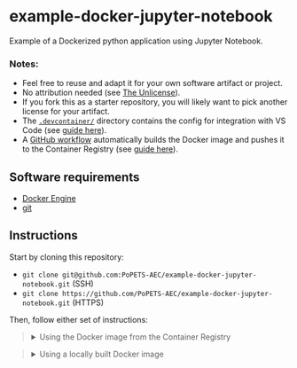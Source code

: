 # example-docker-jupyter-notebook

Example of a Dockerized python application using Jupyter Notebook.

### Notes:
- Feel free to reuse and adapt it for your own software artifact or project.
- No attribution needed (see [The Unlicense](LICENSE)).
- If you fork this as a starter repository, you will likely want to pick another
  license for your artifact.
- The [`.devcontainer/`](.devcontainer/) directory contains the config for
 integration with VS Code (see [guide
here](https://github.com/PoPETS-AEC/examples-and-other-resources/blob/main/resources/vs-code-docker-integration.md)).
- A [GitHub workflow](.github/workflows/build-push-docker-image.yaml)
  automatically builds the Docker image and pushes it to the Container Registry
(see [guide
here](https://github.com/PoPETS-AEC/examples-and-other-resources/blob/main/resources/github-workflow-docker-image.md)).

## Software requirements
- [Docker Engine](https://docs.docker.com/engine/install/)
- [git](https://git-scm.com/downloads)

## Instructions

Start by cloning this repository:
- `git clone git@github.com:PoPETS-AEC/example-docker-jupyter-notebook.git` (SSH)
- `git clone https://github.com/PoPETS-AEC/example-docker-jupyter-notebook.git` (HTTPS)

Then, follow either set of instructions:

> <details><summary>Using the Docker image from the Container Registry</summary>
>
> This [GitHub workflow](.github/workflows/build-push-docker-image.yaml)
> automatically builds and pushes the Docker image to GitHub's Container Registry
> when the `Dockerfile` or the `requirements.txt` files are modified.
>
> 1. Pull the Docker image:
> ```bash
> docker pull ghcr.io/popets-aec/example-docker-jupyter-notebook:main
> ```
> 2. Launch the Docker container:
> ```bash
> docker run --rm -it -p 8888:8888 \
>     -v ${PWD}:/workspaces/example-docker-jupyter-notebook \
>     -w /workspaces/example-docker-jupyter-notebook \
>     --entrypoint bash ghcr.io/popets-aec/example-docker-jupyter-notebook:main
> ```
> 3. Launch the Jupyter server:
> ```bash
> jupyter notebook --ip 0.0.0.0 --no-browser
> ```
> 4. Open in your browser the Jupyter session link provided in the terminal
>    output (e.g., `http://127.0.0.1:8888/tree?token=......`) and execute the
>    cells of the [`Example.ipynb`](Example.ipynb) notebook.
> </details>



> <details><summary>Using a locally built Docker image</summary>
>
> 1. Build the Docker image:
> ```bash
> docker build -t example-docker-jupyter-notebook:main .
> ```
> 2. Launch the Docker container:
> ```bash
> docker run --rm -it -p 8888:8888 \
>     -v ${PWD}:/workspaces/example-docker-jupyter-notebook \
>     -w /workspaces/example-docker-jupyter-notebook \
>     --entrypoint bash example-docker-jupyter-notebook:main
> ```
> 3. Launch the Jupyter server:
> ```bash
> jupyter notebook --ip 0.0.0.0 --no-browser
> ```
> 4. Open in your browser the Jupyter session link provided in the terminal
>    output (e.g., `http://127.0.0.1:8888/tree?token=......`) and execute the
>    cells of the [`Example.ipynb`](Example.ipynb) notebook.
> </details>

